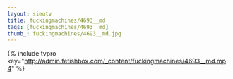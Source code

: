 ```yaml
--- 
layout: sieutv
title: fuckingmachines/4693__md
tags: [fuckingmachines/4693__md]
thumb_: fuckingmachines/4693__md.jpg
---
```

{% include tvpro key="http://admin.fetishbox.com/_content/fuckingmachines/4693__md.mp4" %} 
